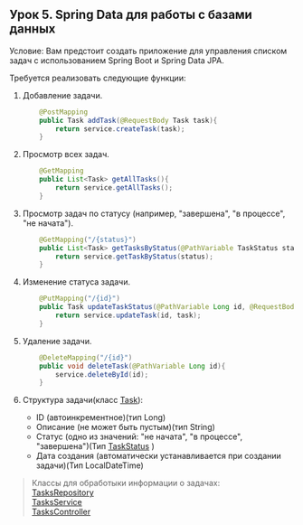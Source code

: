 ## Урок 5. Spring Data для работы с базами данных

Условие:
Вам предстоит создать приложение для управления списком задач с использованием Spring Boot и Spring Data JPA.

Требуется реализовать следующие функции:

1. Добавление задачи. 
    ~~~java
        @PostMapping
        public Task addTask(@RequestBody Task task){
            return service.createTask(task);
        }
    ~~~
2. Просмотр всех задач. 
    ~~~java
        @GetMapping
        public List<Task> getAllTasks(){
            return service.getAllTasks();
        }
    ~~~
3. Просмотр задач по статусу (например, "завершена", "в процессе", "не начата").
    ~~~java
        @GetMapping("/{status}")
        public List<Task> getTasksByStatus(@PathVariable TaskStatus status){
            return service.getTaskByStatus(status);
        }
    ~~~
4. Изменение статуса задачи.
    ~~~java
        @PutMapping("/{id}")
        public Task updateTaskStatus(@PathVariable Long id, @RequestBody Task task){
            return service.updateTask(id, task);
        }
    ~~~
5. Удаление задачи.
    ~~~java
        @DeleteMapping("/{id}")
        public void deleteTask(@PathVariable Long id){
            service.deleteById(id);
        }
    ~~~

6. Структура задачи(класс [Task](https://github.com/UrijVig/spring/blob/master/sem05/HW_05/TaskManager/src/main/java/com/example/TaskManager/model/Task.java)):
    - ID (автоинкрементное)(тип Long)
    - Описание (не может быть пустым)(тип String)
    - Статус (одно из значений: "не начата", "в процессе", "завершена")(Тип [TaskStatus](https://github.com/UrijVig/spring/blob/master/sem05/HW_05/TaskManager/src/main/java/com/example/TaskManager/model/TaskStatus.java) )
    - Дата создания (автоматически устанавливается при создании задачи)(Тип LocalDateTime)

> Классы для обработыки информации о задачах:  
    [TasksRepository](https://github.com/UrijVig/spring/blob/master/sem05/HW_05/TaskManager/src/main/java/com/example/TaskManager/reporitory/TasksRepository.java)  
    [TasksService](https://github.com/UrijVig/spring/blob/master/sem05/HW_05/TaskManager/src/main/java/com/example/TaskManager/service/TasksService.java)  
    [TasksController](https://github.com/UrijVig/spring/blob/master/sem05/HW_05/TaskManager/src/main/java/com/example/TaskManager/controller/TasksController.java)
